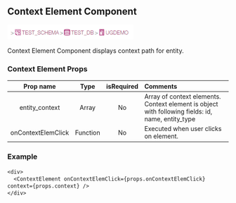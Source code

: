   ## Context Element Component
  ![Alt text](Context.png?raw=true "Context Element")
  
   Context Element Component displays context path for entity.
   
### Context Element Props
| Prop name | Type | isRequired | Comments |
|   :---: | :---: | :---: | :---  |
| entity_context | Array | No | Array of context elements. Context element is object with following fields: id, name, entity_type|
| onContextElemClick | Function | No | Executed when user clicks on element. |
  
 
### Example
    <div>
      <ContextElement onContextElemClick={props.onContextElemClick} context={props.context} />
    </div>